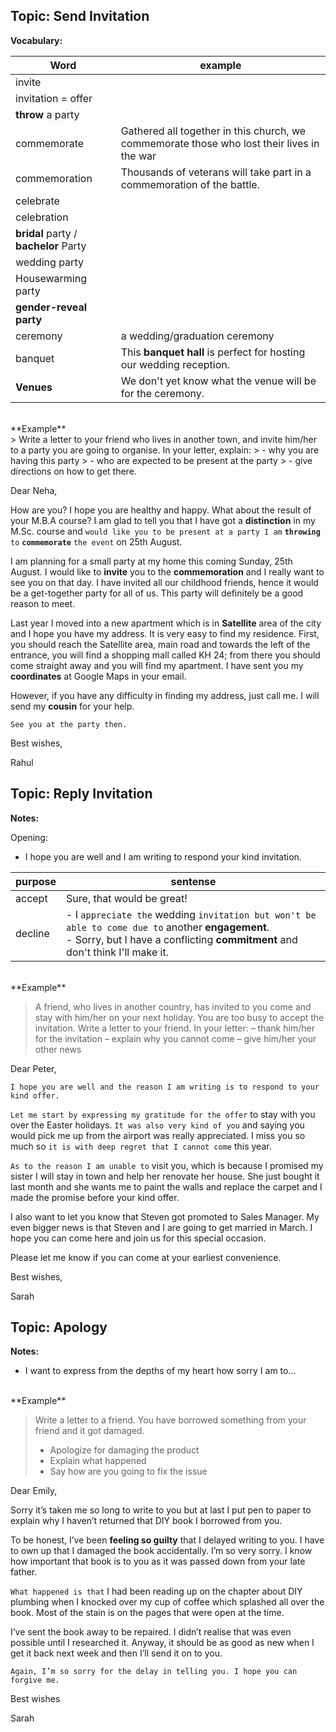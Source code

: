 Topic: Send Invitation
-----------------------

**Vocabulary:**

| Word                                  | example                                                                                    |
| ------------------------------------- | ------------------------------------------------------------------------------------------ |
| invite                                |                                                                                            |
| invitation = offer                    |                                                                                            |
| **throw** a party                     |                                                                                            |
| commemorate                           | Gathered all together in this church, we commemorate those who lost their lives in the war |
| commemoration                         | Thousands of veterans will take part in a commemoration of the battle.                     |
| celebrate                             |                                                                                            |
| celebration                           |                                                                                            |
| **bridal** party / **bachelor** Party |                                                                                            |
| wedding party                         |                                                                                            |
| Housewarming party                    |                                                                                            |
| **gender-reveal party**               |                                                                                            |
| ceremony                              | a wedding/graduation ceremony                                                              |
| banquet                               | This **banquet hall** is perfect for hosting  our wedding reception.                       |
| **Venues**                            | We don't yet know what the venue will be for the ceremony.                                 |


<BR>
**Example**
<BR>
> Write a letter to your friend who lives in another town, and invite him/her to a party you are going to organise.
In your letter, explain:
> -   why you are having this party
> -   who are expected to be present at the party
> -   give directions on how to get there.

Dear Neha,  
  
How are you? I hope you are healthy and happy. What about the result of your M.B.A course? I am glad to tell you that I have got a **distinction** in my M.Sc. course and `would like you to be present at a party I am` **`throwing`** `to` **`commemorate`** `the event` on 25th August.  
  
I am planning for a small party at my home this coming Sunday, 25th August. I would like to **invite** you to the **commemoration** and I really want to see you on that day. I have invited all our childhood friends, hence it would be a get-together party for all of us. This party will definitely be a good reason to meet.  
  
Last year I moved into a new apartment which is in **Satellite** area of the city and I hope you have my address. It is very easy to find my residence. First, you should reach the Satellite area, main road and towards the left of the entrance, you will find a shopping mall called KH 24; from there you should come straight away and you will find my apartment. I have sent you my **coordinates** at Google Maps in your email.  
  
However, if you have any difficulty in finding my address, just call me. I will send my **cousin** for your help. 

`See you at the party then.`
  
Best wishes,  
  
Rahul


Topic:  Reply Invitation
------------------

**Notes:**

Opening:
- I hope you are well and I am writing to respond your kind invitation.

| purpose | sentense                                                                                                                                                                                   |
| ------- | ------------------------------------------------------------------------------------------------------------------------------------------------------------------------------------------ |
| accept  | Sure, that would be great!                                                                                                                                                                 |
| decline | - I ``appreciate the`` wedding ``invitation but won't be able to come due to`` another **engagement**. <BR> - Sorry, but I have a conflicting **commitment** and don't think I'll make it. |

<BR>
**Example**
<BR>

> A friend, who lives in another country, has invited to you come and stay with him/her on
> your next holiday. You are too busy to accept the invitation. Write a letter to your
> friend. In your letter: 
> –  thank him/her for the invitation 
> –  explain why you cannot come 
> –  give him/her your other news


Dear Peter,

`I hope you are well and the reason I am writing is to respond to your kind offer.`

`Let me start by expressing my gratitude for the offer` to stay with you over the Easter holidays. `It was also very kind of you` and saying you would pick me up from the airport was really appreciated. I miss you so much so `it is with deep regret that I cannot come` this year.

`As to the reason I am unable to` visit you, which is because I promised my sister I will stay in town and help her renovate her house. She just bought it last month and she wants me to paint the walls and replace the carpet and I made the promise before your kind offer.

I also want to let you know that Steven got promoted to Sales Manager. My even bigger news is that Steven and I are going to get married in March. I hope you can come here and join us for this special occasion.

Please let me know if you can come at your earliest convenience.

Best wishes,

Sarah

Topic: Apology
---------

**Notes:**

- I want to express from the depths of my heart how sorry I am to...


<BR>
**Example**
<BR>

> Write a letter to a friend. You have borrowed something from your friend 
> and it got damaged.
>	- Apologize for damaging the product
>	- Explain what happened
>	- Say how are you going to fix the issue


Dear Emily,

Sorry it’s taken me so long to write to you but at last I put pen to paper to explain why I haven’t returned that DIY book I borrowed from you.

To be honest, I’ve been **feeling so guilty** that I delayed writing to you. I have to own up that I damaged the book accidentally. I’m so very sorry. I know how important that book is to you as it was passed down from your late father.

`What happened is that` I had been reading up on the chapter about DIY plumbing when I knocked over my cup of coffee which splashed all over the book. Most of the stain is on the pages that were open at the time.

I’ve sent the book away to be repaired. I didn’t realise that was even possible until I researched it. Anyway, it should be as good as new when I get it back next week and then I’ll send it on to you.

`Again, I’m so sorry for the delay in telling you. I hope you can forgive me.`

Best wishes

Sarah
